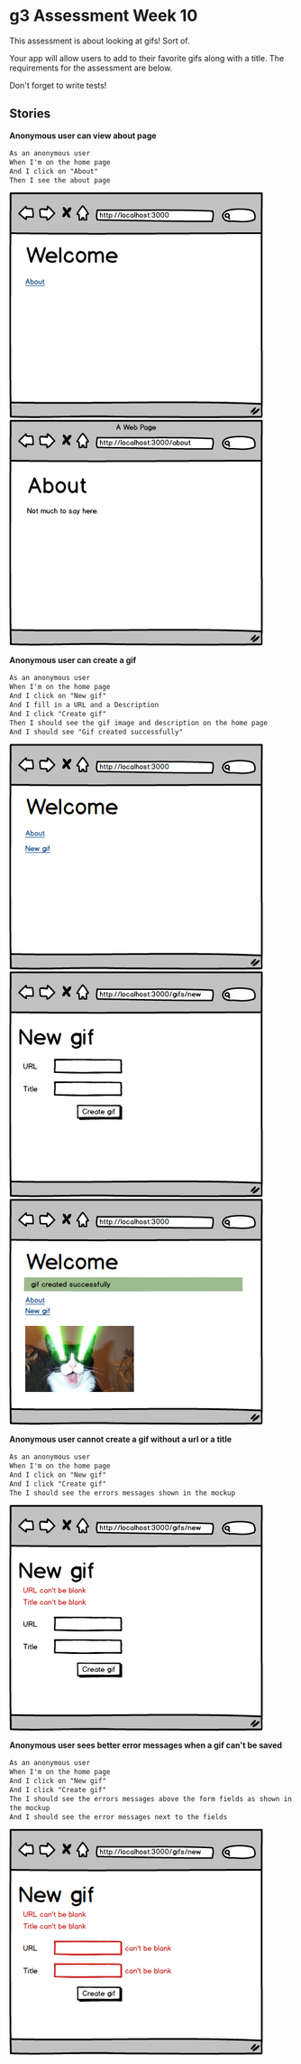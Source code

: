 # g3 Assessment Week 10

This assessment is about looking at gifs! Sort of.

Your app will allow users to add to their favorite gifs along with a title. The requirements
for the assessment are below.

Don't forget to write tests!

## Stories
**Anonymous user can view about page**

```
As an anonymous user
When I'm on the home page
And I click on "About"
Then I see the about page
```

<img src="project/01-home.png">
<img src="project/02-about.png">

**Anonymous user can create a gif**

```
As an anonymous user
When I'm on the home page
And I click on "New gif"
And I fill in a URL and a Description
And I click "Create gif"
Then I should see the gif image and description on the home page
And I should see "Gif created successfully"
```

<img src="project/03-home.png">
<img src="project/04-new-gif.png">
<img src="project/05-gif-created.png">

**Anonymous user cannot create a gif without a url or a title**

```
As an anonymous user
When I'm on the home page
And I click on "New gif"
And I click "Create gif"
The I should see the errors messages shown in the mockup
```

<img src="project/06-errors-as-list.png">

**Anonymous user sees better error messages when a gif can't be saved**

```
As an anonymous user
When I'm on the home page
And I click on "New gif"
And I click "Create gif"
The I should see the errors messages above the form fields as shown in the mockup
And I should see the error messages next to the fields

```

<img src="project/07-errors-by-field.png">
